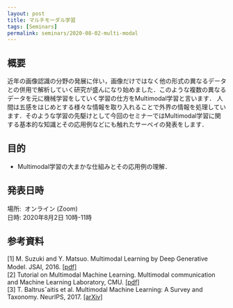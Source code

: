 ```yaml
---
layout: post
title: マルチモーダル学習
tags: [Seminars]
permalink: seminars/2020-08-02-multi-modal
---
```


## 概要
近年の画像認識の分野の発展に伴い，画像だけではなく他の形式の異なるデータとの併用で解析していく研究が盛んになり始めました．このような複数の異なるデータを元に機械学習をしていく学習の仕方をMultimodal学習と言います．
人間は五感をはじめとする様々な情報を取り入れることで外界の情報を処理しています．そのような学習の先駆けとして今回のセミナーではMultimodal学習に関する基本的な知識とその応用例などにも触れたサーベイの発表をします．

## 目的
- Multimodal学習の大まかな仕組みとその応用例の理解．

## 発表日時
場所:  オンライン (Zoom) \
日時: 2020年8月2日 10時-11時

## 参考資料
[1] M. Suzuki and Y. Matsuo. Multimodal Learning by Deep Generative Model. JSAI, 2016. [[pdf]](https://www.ai-gakkai.or.jp/jsai2016/webprogram/2016/pdf/727.pdf)　\
[2] Tutorial on Multimodal Machine Learning. Multimodal  communication and Machine Learning Laboratory, CMU. [[pdf]](https://www.cs.cmu.edu/~morency/MMML-Tutorial-ACL2017.pdf) \
[3] T. Baltrusˇaitis et al. Multimodal Machine Learning: A Survey and Taxonomy. NeurIPS, 2017. [[arXiv]](https://arxiv.org/abs/1705.09406)